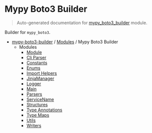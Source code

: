 # Mypy Boto3 Builder

> Auto-generated documentation for [mypy_boto3_builder](https://github.com/vemel/mypy_boto3_builder/blob/main/mypy_boto3_builder/__init__.py) module.

Builder for `mypy_boto3`.

- [mypy-boto3-builder](../README.md#mypy_boto3_builder) / [Modules](../MODULES.md#mypy-boto3-builder-modules) / Mypy Boto3 Builder
    - Modules
        - [Module](module.md#module)
        - [Cli Parser](cli_parser.md#cli-parser)
        - [Constants](constants.md#constants)
        - [Enums](enums/index.md#enums)
        - [Import Helpers](import_helpers/index.md#import-helpers)
        - [JinjaManager](jinja_manager.md#jinjamanager)
        - [Logger](logger.md#logger)
        - [Main](main.md#main)
        - [Parsers](parsers/index.md#parsers)
        - [ServiceName](service_name.md#servicename)
        - [Structures](structures/index.md#structures)
        - [Type Annotations](type_annotations/index.md#type-annotations)
        - [Type Maps](type_maps/index.md#type-maps)
        - [Utils](utils/index.md#utils)
        - [Writers](writers/index.md#writers)
